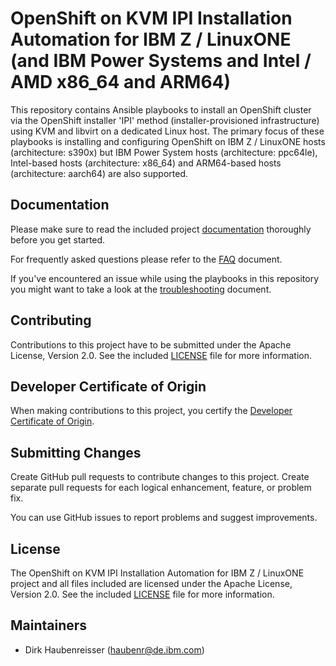 # OpenShift on KVM IPI Installation Automation for IBM Z / LinuxONE (and IBM Power Systems and Intel / AMD x86_64 and ARM64)

This repository contains Ansible playbooks to install an OpenShift cluster via the OpenShift installer 'IPI' method (installer-provisioned infrastructure) using KVM and libvirt on a dedicated Linux host.
The primary focus of these playbooks is installing and configuring OpenShift on IBM Z / LinuxONE hosts (architecture: s390x) but IBM Power System hosts (architecture: ppc64le), Intel-based hosts (architecture: x86_64) and ARM64-based hosts (architecture: aarch64) are also supported.

## Documentation

Please make sure to read the included project [documentation](docs/DOCUMENTATION.md) thoroughly before you get started.

For frequently asked questions please refer to the [FAQ](docs/FAQ.md) document.

If you've encountered an issue while using the playbooks in this repository you might want to take a look at the [troubleshooting](docs/TROUBLESHOOTING.md) document.

## Contributing

Contributions to this project have to be submitted under the Apache License, Version 2.0. See the included [LICENSE](LICENSE) file for more information.

## Developer Certificate of Origin

When making contributions to this project, you certify the [Developer Certificate of Origin](https://developercertificate.org/).

## Submitting Changes

Create GitHub pull requests to contribute changes to this project. Create separate pull requests for each logical enhancement, feature, or problem fix.

You can use GitHub issues to report problems and suggest improvements.

## License

The OpenShift on KVM IPI Installation Automation for IBM Z / LinuxONE project and all files included are licensed under the Apache License, Version 2.0. See the included [LICENSE](LICENSE) file for more information.

## Maintainers

- Dirk Haubenreisser (haubenr@de.ibm.com)
